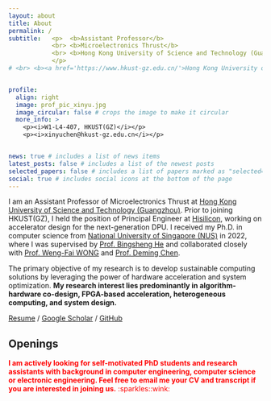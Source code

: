 ```yaml
---
layout: about
title: About
permalink: /
subtitle:   <p>  <b>Assistant Professor</b> 
            <br> <b>Microelectronics Thrust</b> 
            <br> <b>Hong Kong University of Science and Technology (Guangzhou) </b>
            </p>
# <br> <b><a href='https://www.hkust-gz.edu.cn/'>Hong Kong University of Science and Technology (Guangzhou)</a> </b>             <br> <b><a href='#'>xinyuchen@hkust-gz.edu.cn</a></b>


profile:
  align: right
  image: prof_pic_xinyu.jpg
  image_circular: false # crops the image to make it circular
  more_info: >
    <p><i>W1-L4-407, HKUST(GZ)</i></p>
    <p><i>xinyuchen@hkust-gz.edu.cn</i></p>  


news: true # includes a list of news items
latest_posts: false # includes a list of the newest posts
selected_papers: false # includes a list of papers marked as "selected={true}"
social: true # includes social icons at the bottom of the page
---
```


I am an Assistant Professor of Microelectronics Thrust at [Hong Kong University of Science and Technology (Guangzhou)](https://www.hkust-gz.edu.cn/). Prior to joining HKUST(GZ), I held the position of Principal Engineer at [Hisilicon](https://www.hisilicon.com/en/), working on accelerator design for the next-generation DPU. I received my Ph.D. in computer science from [National University of Singapore (NUS)](https://nus.edu.sg/) in 2022, where I was supervised by [Prof. Bingsheng He](https://www.comp.nus.edu.sg/~hebs/) and collaborated closely with [Prof. Weng-Fai WONG](https://www.comp.nus.edu.sg/~wongwf/) and [Prof. Deming Chen](https://dchen.ece.illinois.edu/). 



The primary objective of my research is to develop sustainable computing solutions by leveraging the power of hardware acceleration and system optimization. **My research interest lies predominantly in algorithm-hardware co-design, FPGA-based acceleration, heterogeneous computing, and system design.**

[Resume](./assets/pdf/xinyu-cv-0111.pdf) / [Google Scholar](https://scholar.google.com/citations?user=h4kJ1UwAAAAJ) / [GitHub](https://github.com/soldierChen)

## Openings

<span style="color:red;">
<b>I am actively looking for self-motivated PhD students and research assistants with background in computer engineering, computer science or electronic engineering. Feel free to email me your CV and transcript if you are interested in joining us.</b> :sparkles::wink:
</span>

